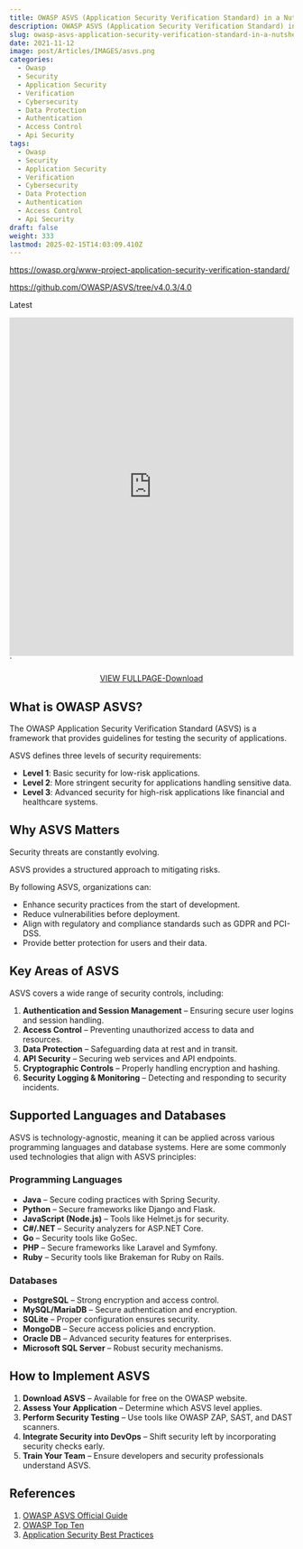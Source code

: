 ```yaml
---
title: OWASP ASVS (Application Security Verification Standard) in a Nutshell
description: OWASP ASVS (Application Security Verification Standard) in a Nutshell
slug: owasp-asvs-application-security-verification-standard-in-a-nutshell
date: 2021-11-12
image: post/Articles/IMAGES/asvs.png
categories:
  - Owasp
  - Security
  - Application Security
  - Verification
  - Cybersecurity
  - Data Protection
  - Authentication
  - Access Control
  - Api Security
tags:
  - Owasp
  - Security
  - Application Security
  - Verification
  - Cybersecurity
  - Data Protection
  - Authentication
  - Access Control
  - Api Security
draft: false
weight: 333
lastmod: 2025-02-15T14:03:09.410Z
---
```

<https://owasp.org/www-project-application-security-verification-standard/>

<https://github.com/OWASP/ASVS/tree/v4.0.3/4.0>

Latest

<embed src="https://github.com/OWASP/ASVS/raw/v4.0.3/4.0/OWASP%20Application%20Security%20Verification%20Standard%204.0.3-en.pdf" type="application/pdf" width="100%" height="600px">\`

<div style="text-align: center;"> 
<a href="OWASP%20Application%20Security%20Verification%20Standard%204.0.3-en.pdf" style="text-align:center; text-decoration: underline">VIEW FULLPAGE-Download</a><br>

</div>

## What is OWASP ASVS?

The OWASP Application Security Verification Standard (ASVS) is a framework that provides guidelines for testing the security of applications.

ASVS defines three levels of security requirements:

* **Level 1**: Basic security for low-risk applications.
* **Level 2**: More stringent security for applications handling sensitive data.
* **Level 3**: Advanced security for high-risk applications like financial and healthcare systems.

## Why ASVS Matters

Security threats are constantly evolving.

ASVS provides a structured approach to mitigating risks.

By following ASVS, organizations can:

* Enhance security practices from the start of development.
* Reduce vulnerabilities before deployment.
* Align with regulatory and compliance standards such as GDPR and PCI-DSS.
* Provide better protection for users and their data.

## Key Areas of ASVS

ASVS covers a wide range of security controls, including:

1. **Authentication and Session Management** – Ensuring secure user logins and session handling.
2. **Access Control** – Preventing unauthorized access to data and resources.
3. **Data Protection** – Safeguarding data at rest and in transit.
4. **API Security** – Securing web services and API endpoints.
5. **Cryptographic Controls** – Properly handling encryption and hashing.
6. **Security Logging & Monitoring** – Detecting and responding to security incidents.

## Supported Languages and Databases

ASVS is technology-agnostic, meaning it can be applied across various programming languages and database systems. Here are some commonly used technologies that align with ASVS principles:

### **Programming Languages**

* **Java** – Secure coding practices with Spring Security.
* **Python** – Secure frameworks like Django and Flask.
* **JavaScript (Node.js)** – Tools like Helmet.js for security.
* **C#/.NET** – Security analyzers for ASP.NET Core.
* **Go** – Security tools like GoSec.
* **PHP** – Secure frameworks like Laravel and Symfony.
* **Ruby** – Security tools like Brakeman for Ruby on Rails.

### **Databases**

* **PostgreSQL** – Strong encryption and access control.
* **MySQL/MariaDB** – Secure authentication and encryption.
* **SQLite** – Proper configuration ensures security.
* **MongoDB** – Secure access policies and encryption.
* **Oracle DB** – Advanced security features for enterprises.
* **Microsoft SQL Server** – Robust security mechanisms.

## How to Implement ASVS

1. **Download ASVS** – Available for free on the OWASP website.
2. **Assess Your Application** – Determine which ASVS level applies.
3. **Perform Security Testing** – Use tools like OWASP ZAP, SAST, and DAST scanners.
4. **Integrate Security into DevOps** – Shift security left by incorporating security checks early.
5. **Train Your Team** – Ensure developers and security professionals understand ASVS.

<!-- 
## Conclusion

OWASP ASVS is a must-have for organizations looking to build secure applications. It provides a clear roadmap for improving security and mitigating risks. By following ASVS, you can ensure that your application is not just functional, but also fortified against modern threats.

**Secure your applications today – because security should never be an afterthought!**

---

## Key Ideas

| Topic                      | Summary |
|----------------------------|---------|
| **What is ASVS?**          | A security verification standard for applications |
| **Why it matters?**        | Reduces security risks, aligns with compliance |
| **Key Areas**              | Authentication, Access Control, Data Protection, API Security |
| **Supported Technologies** | Java, Python, .NET, Go, PHP, Ruby + various databases |
| **Implementation**         | Download ASVS, assess security levels, perform testing |
-->

## References

1. [OWASP ASVS Official Guide](https://owasp.org/www-project-application-security-verification-standard/)
2. [OWASP Top Ten](https://owasp.org/www-project-top-ten/)
3. [Application Security Best Practices](https://owasp.org/www-community/Application_Security_Best_Practices)
